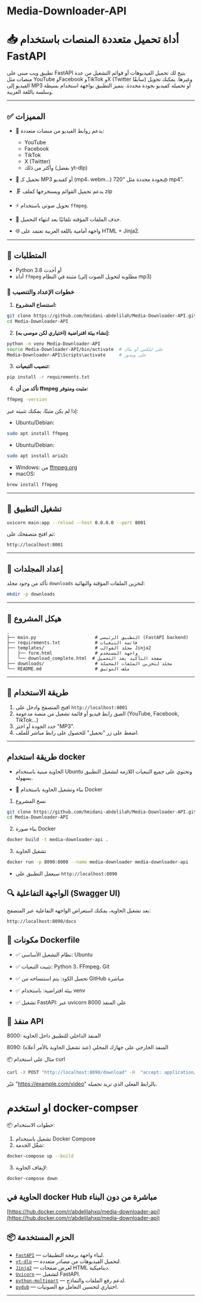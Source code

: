 # Media-Downloader-API
# 📥 أداة تحميل متعددة المنصات باستخدام FastAPI

تطبيق ويب مبني على FastAPI يتيح لك تحميل الفيديوهات أو قوائم التشغيل من عدة منصات مثل YouTube وFacebook وTikTok وX (Twitter سابقًا) وغيرها. يمكنك تحويل الفيديو إلى MP3 أو تحميله كفيديو بجودة محددة. يتميز التطبيق بواجهة استخدام بسيطة وسلسة باللغة العربية.

---

## ✅ المميزات

* 🔗 يدعم روابط الفيديو من منصات متعددة:

  * YouTube
  * Facebook
  * TikTok
  * X (Twitter)
  * وأكثر من ذلك (بفضل yt-dlp)
* 🎵 تحميل كـ MP3 أو كفيديو (mp4، webm...) بجودة محددة مثل "720p mp4".
* 🗜️​ يدعم تحميل القوائم ويستخرجها كملف zip 
* ⚡ تحويل صوتي باستخدام `ffmpeg`.
* 🧽 حذف الملفات المؤقتة تلقائيًا بعد انتهاء التحميل.
* 🌐 واجهة أمامية باللغة العربية تعتمد على HTML + Jinja2.

---

## 🧰 المتطلبات

* Python 3.8 أو أحدث
* أداة `ffmpeg` مثبتة في النظام (مطلوبة لتحويل الصوت إلى mp3)

### 🧪 خطوات الإعداد والتنصيب

1. **استنساخ المشروع:**

```bash
git clone https://github.com/hmidani-abdelilah/Media-Downloader-API.git
cd Media-Downloader-API
```

2. **إنشاء بيئة افتراضية (اختياري لكن موصى به):**

```bash
python -m venv Media-Downloader-API
source Media-Downloader-API/bin/activate  # على لينُكس أو ماك
Media-Downloader-API\Scripts\activate     # على ويندوز
```

3. **تنصيب التبعيات:**

```bash
pip install -r requirements.txt
```

4. **تأكد من أن ffmpeg مثبت ومتوفر:**

```bash
ffmpeg -version
```

إذا لم يكن مثبتًا، يمكنك تثبيته عبر:

* Ubuntu/Debian:

```bash
sudo apt install ffmpeg
```

* Ubuntu/Debian:

```bash
sudo apt install aria2c
```

* Windows: من [ffmpeg.org](https://ffmpeg.org/download.html)
* macOS:

```bash
brew install ffmpeg
```

---

## 🚀 تشغيل التطبيق

```bash
uvicorn main:app --reload --host 0.0.0.0 --port 8001
```

ثم افتح متصفحك على:

```
http://localhost:8001
```

---

## 📁 إعداد المجلدات

تأكد من وجود مجلد `downloads` لتخزين الملفات المؤقتة والنهائية:

```bash
mkdir -p downloads
```

---

## 📂 هيكل المشروع

```
.
├── main.py                      # التطبيق الرئيسي (FastAPI backend)
├── requirements.txt             # قائمة التبعيات
├── templates/                   # مجلد القوالب Jinja2
│   ├── form.html                # واجهة المستخدم
│   └── download_complete.html  # صفحة التأكيد بعد التحميل
├── downloads/                   # مجلد لتخزين الملفات المحملة
└── README.md                    # ملف التوثيق
```

---

## 🧪 طريقة الاستخدام

1. افتح المتصفح وادخل على `http://localhost:8001`
2. الصق رابط فيديو أو قائمة تشغيل من منصة مدعومة (YouTube, Facebook, TikTok...)
3. حدد الجودة أو اختر "MP3".
4. اضغط على زر "تحميل" للحصول على رابط مباشر للملف.

---
## طريقة استخدام docker 
-  الحاوية مبنية باستخدام Ubuntu وتحتوي على جميع التبعيات اللازمة لتشغيل التطبيق بسهولة.
* 🐳 بناء وتشغيل الحاوية باستخدام Docker
1. نسخ المشروع
```bash
git clone https://github.com/hmidani-abdelilah/Media-Downloader-API.git
cd Media-Downloader-API
```
2. بناء صورة Docker
```bash
docker build -t media-downloader-api .
```
3. تشغيل الحاوية
```bash
docker run -p 8090:8000 --name media-downloader media-downloader-api
```
* سيعمل التطبيق على `http://localhost:8090`

## 🔍 الواجهة التفاعلية (Swagger UI)
بعد تشغيل الحاوية، يمكنك استعراض الواجهة التفاعلية عبر المتصفح:

```bash
http://localhost:8090/docs
```

## 🧱 مكونات Dockerfile
* ✅ نظام التشغيل الأساسي: Ubuntu

* ✅ تثبيت التبعيات: Python 3، FFmpeg، Git

* ✅ تحميل الكود: يتم استنساخه من GitHub مباشرة

* ✅ بيئة افتراضية: باستخدام venv

* ✅ تشغيل FastAPI: عبر uvicorn على المنفذ 8000

## 🔧 منفذ API
8000: المنفذ الداخلي للتطبيق داخل الحاوية

8090: المنفذ الخارجي على جهازك المحلي (عند تشغيل الحاوية بالأمر أعلاه)

📦 مثال على استخدام curl
```bash
curl -X POST "http://localhost:8090/download" -H  "accept: application/json" -H  "Content-Type: application/json" -d '{"url": "https://example.com/video"}'
```
غيّر "https://example.com/video" بالرابط الفعلي الذي تريد تحميله.


# او استخدم docker-compser
📦 خطوات الاستخدام:
1. تشغيل باستخدام Docker Compose
2. شغّل الخدمة:
```bash
docker-compose up --build
```
3. لإيقاف الحاوية:
```bash
docker-compose down
```
## الحاوية في docker Hub مباشرة من دون البناء 
[https://hub.docker.com/r/abdelilahxq/media-downloader-api](https://hub.docker.com/r/abdelilahxq/media-downloader-api)

## 📦 الحزم المستخدمة

* [`FastAPI`](https://fastapi.tiangolo.com/) — لبناء واجهة برمجة التطبيقات.
* [`yt-dlp`](https://github.com/yt-dlp/yt-dlp) — لتحميل الفيديوهات من مصادر متعددة.
* [`Jinja2`](https://jinja.palletsprojects.com/) — لعرض صفحات HTML ديناميكية.
* [`Uvicorn`](https://www.uvicorn.org/) — لتشغيل FastAPI.
* [`python-multipart`](https://andrew-d.github.io/python-multipart/) — لدعم رفع الملفات والنماذج.
* [`pydub`](https://github.com/jiaaro/pydub) — اختياري لتحسين التعامل مع الصوتيات.

---

